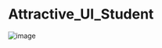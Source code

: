 # Attractive_UI_Student
![image](https://user-images.githubusercontent.com/114800813/222510488-3e01f954-2ff0-49c7-a5f7-cd1984992439.png)



